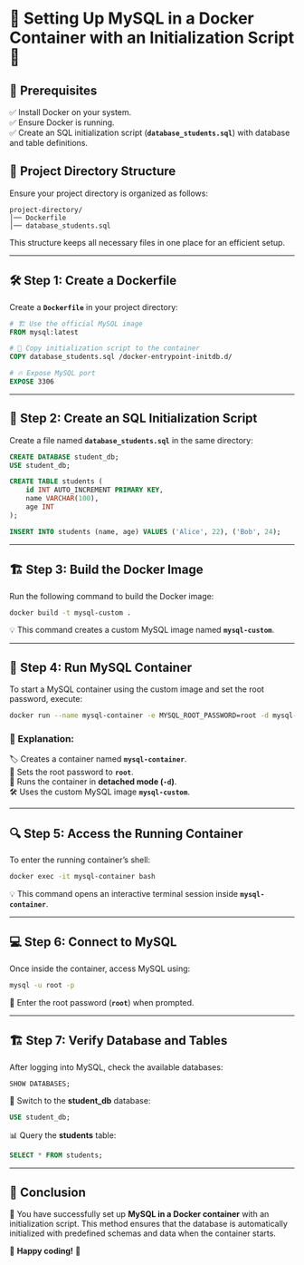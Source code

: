 
# 🐬 Setting Up MySQL in a Docker Container with an Initialization Script 🚀  

## 📌 Prerequisites  
✅ Install Docker on your system.  
✅ Ensure Docker is running.  
✅ Create an SQL initialization script (**`database_students.sql`**) with database and table definitions.  

## 📂 Project Directory Structure  
Ensure your project directory is organized as follows:  

```
project-directory/
│── Dockerfile
│── database_students.sql
```
This structure keeps all necessary files in one place for an efficient setup.  

---

## 🛠 Step 1: Create a Dockerfile  
Create a **`Dockerfile`** in your project directory:  

```dockerfile
# 🏗 Use the official MySQL image
FROM mysql:latest

# 📂 Copy initialization script to the container
COPY database_students.sql /docker-entrypoint-initdb.d/

# 🔥 Expose MySQL port
EXPOSE 3306
```

---

## 📜 Step 2: Create an SQL Initialization Script  
Create a file named **`database_students.sql`** in the same directory:  

```sql
CREATE DATABASE student_db;
USE student_db;

CREATE TABLE students (
    id INT AUTO_INCREMENT PRIMARY KEY,
    name VARCHAR(100),
    age INT
);

INSERT INTO students (name, age) VALUES ('Alice', 22), ('Bob', 24);
```

---

## 🏗 Step 3: Build the Docker Image  
Run the following command to build the Docker image:  

```bash
docker build -t mysql-custom .
```
💡 This command creates a custom MySQL image named **`mysql-custom`**.  

---

## 🚀 Step 4: Run MySQL Container  
To start a MySQL container using the custom image and set the root password, execute:  

```bash
docker run --name mysql-container -e MYSQL_ROOT_PASSWORD=root -d mysql-custom
```

### 🧐 Explanation:  
🏷 Creates a container named **`mysql-container`**.  
🔐 Sets the root password to **`root`**.  
🏃 Runs the container in **detached mode (`-d`)**.  
🛠 Uses the custom MySQL image **`mysql-custom`**.  

---

## 🔍 Step 5: Access the Running Container  
To enter the running container’s shell:  

```bash
docker exec -it mysql-container bash
```
💡 This command opens an interactive terminal session inside **`mysql-container`**.  

---

## 💻 Step 6: Connect to MySQL  
Once inside the container, access MySQL using:  

```bash
mysql -u root -p
```
🔑 Enter the root password (**`root`**) when prompted.  

---

## 🏗 Step 7: Verify Database and Tables  
After logging into MySQL, check the available databases:  

```sql
SHOW DATABASES;
```

🔄 Switch to the **student_db** database:  

```sql
USE student_db;
```

📊 Query the **students** table:  

```sql
SELECT * FROM students;
```

---

## 🎉 Conclusion  
🎯 You have successfully set up **MySQL in a Docker container** with an initialization script. This method ensures that the database is automatically initialized with predefined schemas and data when the container starts.  

🚀 **Happy coding!** 🎨
